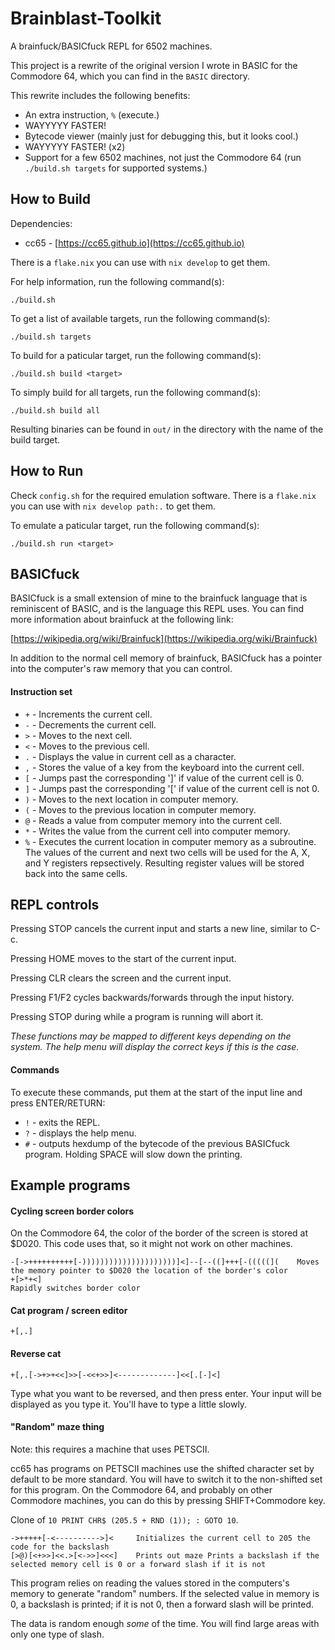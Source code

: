 # Brainblast-Toolkit

A brainfuck/BASICfuck REPL for 6502 machines.

This project is a rewrite of the original version I wrote in BASIC for the
Commodore 64, which you can find in the `BASIC` directory.

This rewrite includes the following benefits:

- An extra instruction, `%` (execute.)
- WAYYYYY FASTER!
- Bytecode viewer (mainly just for debugging this, but it looks cool.)
- WAYYYYY FASTER! (x2)
- Support for a few 6502 machines, not just the Commodore 64 (run `./build.sh targets` for supported systems.)

## How to Build

Dependencies:

- cc65 - [https://cc65.github.io](https://cc65.github.io)

There is a `flake.nix` you can use with `nix develop` to get them.

For help information, run the following command(s):

```shell
./build.sh
```

To get a list of available targets, run the following command(s):

```shell
./build.sh targets
```

To build for a paticular target, run the following command(s):

```shell
./build.sh build <target>
```

To simply build for all targets, run the following command(s):

```shell
./build.sh build all
```

Resulting binaries can be found in `out/` in the directory with the name of the
build target.

## How to Run

Check `config.sh` for the required emulation software. There is a `flake.nix`
you can use with `nix develop path:.` to get them.

To emulate a paticular target, run the following command(s):

```shell
./build.sh run <target>
```

## BASICfuck

BASICfuck is a small extension of mine to the brainfuck language that is
reminiscent of BASIC, and is the language this REPL uses. You can find more
information about brainfuck at the following link:

[https://wikipedia.org/wiki/Brainfuck](https://wikipedia.org/wiki/Brainfuck)

In addition to the normal cell memory of brainfuck, BASICfuck has a pointer into
the computer's raw memory that you can control.

#### Instruction set

- `+` - Increments the current cell.
- `-` - Decrements the current cell.
- `>` - Moves to the next cell.
- `<` - Moves to the previous cell.
- `.` - Displays the value in current cell as a character.
- `,` - Stores the value of a key from the keyboard into the current cell.
- `[` - Jumps past the corresponding ']' if value of the current cell is 0.
- `]` - Jumps past the corresponding '[' if value of the current cell is not 0.
- `)` - Moves to the next location in computer memory.
- `(` - Moves to the previous location in computer memory.
- `@` - Reads a value from computer memory into the current cell.
- `*` - Writes the value from the current cell into computer memory.
- `%` - Executes the current location in computer memory as a subroutine. The values of the current and next two cells will be used for the A, X, and Y registers repsectively. Resulting register values will be stored back into the same cells.

## REPL controls

Pressing STOP cancels the current input and starts a new line, similar to C-c.

Pressing HOME moves to the start of the current input.

Pressing CLR clears the screen and the current input.

Pressing F1/F2 cycles backwards/forwards through the input history.

Pressing STOP during while a program is running will abort it.

*These functions may be mapped to different keys depending on the system. The
help menu will display the correct keys if this is the case.*

#### Commands

To execute these commands, put them at the start of the input line and press
ENTER/RETURN:

- `!` - exits the REPL.
- `?` - displays the help menu.
- `#` - outputs hexdump of the bytecode of the previous BASICfuck program. Holding SPACE will slow down the printing.

## Example programs

#### Cycling screen border colors

On the Commodore 64, the color of the border of the screen is stored at $D020. This code uses that, so it might not work on other machines.

```brainfuck
-[->++++++++++[-)))))))))))))))))))))]<]--[--((]+++[-(((((](    Moves the memory pointer to $D020 the location of the border's color
+[>*+<]                                                         Rapidly switches border color
```

#### Cat program / screen editor

```brainfuck
+[,.]
```

#### Reverse cat

```brainfuck
+[,.[->+>+<<]>>[-<<+>>]<-------------]<<[.[-]<]
```

Type what you want to be reversed, and then press enter. Your input will be
displayed as you type it. You'll have to type a little slowly.

#### "Random" maze thing

Note: this requires a machine that uses PETSCII.

cc65 has programs on PETSCII machines use the shifted character set by default
to be more standard. You will have to switch it to the non-shifted set for this
program. On the Commodore 64, and probably on other Commodore machines, you can
do this by pressing SHIFT+Commodore key.

Clone of `10 PRINT CHR$ (205.5 + RND (1)); : GOTO 10`.

```brainfuck
->+++++[-<---------->]<     Initializes the current cell to 205 the code for the backslash
[>@)[<+>>]<<.>[<->>]<<<]    Prints out maze Prints a backslash if the selected memory cell is 0 or a forward slash if it is not
```

This program relies on reading the values stored in the computers's memory to
generate "random" numbers. If the selected value in memory is 0, a backslash is
printed; if it is not 0, then a forward slash will be printed.

The data is random enough *some* of the time. You will find large areas with
only one type of slash.

